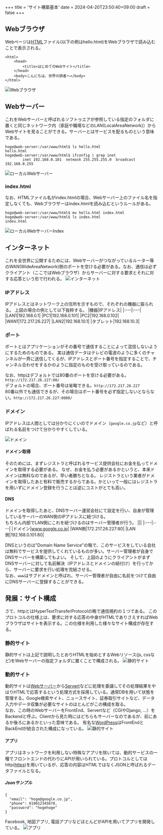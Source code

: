+++
title = 'サイト構築基本'
date = 2024-04-20T23:50:40+09:00
draft = false
+++

## Webブラウザ
Webページは[HTML](./markup.md)ファイル(以下の例はhello.html)をWebブラウザで読み込むことで表示される。

```
<html>
    <head>
        <title>はじめてのWebサイト</title>
    </head>
    <body>こんにちは、世界の読者へ</body>
</html>
```
![Webブラウザ](/images/web-browser.png)  

## Webサーバー
これをWebサーバーと呼ばれるソフトゥエアが参照している指定のフォルダに置くと同じネットワーク内（家庭や職場などのLAN(LocalAreaNetwork)）からWebサイトを見ることができる。サーバーとはサービスを配るものという意味である。

```
hoge@web-server:/var/www/html$ ls hello.html
hello.html
hoge@web-server:/var/www/html$ ifconfig | grep inet
        inet 192.168.0.101  netmask 255.255.255.0  broadcast 192.168.0.255
```
![ローカルWebサーバー](/images/local-web-server.png)  

### index.html
なお、HTMLファイル名がindex.htmlの場合、Webサーバー上のファイル名を指定しなくても、Webブラウザーはindex.htmlを読み込むというルールがある。
```
hoge@web-server:/var/www/html$ mv hello.html index.html
hoge@web-server:/var/www/html$ ls index.html
index.html
```
![ローカルWebサーバーIndex](/images/local-web-server-index.png)

## インターネット
これを全世界に公開するためには、Webサーバーがつながっているルーター等のWAN(WideAreaNetwork)側のポートを空ける必要がある。なお、通信は必ずクライアント（ここではWebブラウザ）からサーバーに対する要求とそれに対する応答という形で行われる。
![インターネット](/images/internet.png)

### IPアドレス
IPアドレスとはネットワーク上の住所を示すもので、それぞれの機器に振られる。
上図の場合の例として以下抜粋する。
|機器|IPアドレス|
|:---|:---|
|LAN1|192.168.0.1|
|PC1|192.168.0.101|
|PC2|192.168.0.102|
|WAN1|172.217.26.227|
|LAN2|192.168.10.1|
|タブレット|192.168.10.3|

### ポート
ポートとはアプリケーションがその番号で通信することによって混信しないようにするためのものである。
実は通信データはテレビの電波のように多くのチャンネルが一斉に送信してくるが、IPアドレスとポート番号を指定することで、チャンネル合わせをするかのように指定のものを受け取っているのである。

なお、httpはデフォルトでは80番のポートを空ける必要がある。 `http://172.217.26.227:80/`  
デフォルトの場合、ポート番号は省略できる。`http://172.217.26.227`  
80番以外でも通信できるが、その場合はポート番号を必ず指定しないとならない。`http://172.217.26.227:8080/`  

### ドメイン
IPアドレスは人間としては分かりにくいのでドメイン（`google.co.jp`など）と呼ばれる名前をつけて分かりやすくしている。

![ドメイン](/images/domain.png)

#### ドメイン取得
そのためには、まずレジストラと呼ばれるサービス提供会社にお金を払ってドメインを取得する必要がある。
なぜ、お金を払う必要があるかというと、本来ドメインは無料なのであるが、早い者勝ちとなる。
レジストラという業者がドメインを取得したあと有料で販売するからである。かといって一般にはレジストラを用いずにドメイン登録を行うことは逆にコストがとても高い。

#### DNS
ドメインを取得したあと、DNSサーバー運営会社にて設定を行い、自身が管理しているサーバーのWAN側のIPアドレスに紐づける。  
もちろん内部でLAN側にこれを紐づけるのはサーバー管理者が行う。
|||
|:---|:---|
|ドメイン|www.google.co.jp|
|WAN側|172.217.26.227:80|
|LAN側|192.168.0.101:80|

DNSというのは"Domain Name Service"の略で、このサービスをしている会社は無料でサービスを提供してくれているものが多い。サーバー管理者が自身でDNSサーバーを構築してもよい。
そして、上図のようにクライアントがまずDNSサーバーに対して名前解決（IPアドレスとドメインの紐付け）を行ってから、サーバーに要求を行い処理を完結させる。  
なお、`www`はサブドメインと呼ばれ、サーバー管理者が自由に名前をつけて自由にDNSサーバーに登録することができる。

## 発展：サイト構成
さて、httpとはHyperTextTransferProtocolの略で通信規約の１つである。
このプロトコルの仕様上は、要求に対する応答の中身がHTMLでありさえすればWebブラウザはサイトを表示する。この仕様を利用した様々なサイト構成が存在する。

### 静的サイト
静的サイトは上記で説明したとおりHTMLを始めとするWebリソース(js, cssなど)をWebサーバーの指定フォルダに置くことで構成される。
![静的サイト](/images/static-site.png)

### 動的サイト
動的サイトは[Webサーバー](https://ja.wikipedia.org/wiki/Web%E3%82%B5%E3%83%BC%E3%83%90)から[Servert](https://ja.wikipedia.org/wiki/Java_Servlet)などに処理を委譲してその処理結果をやはりHTMLで応答するという処理方式を採用している。通常DBを用いて状態を管理する。Google検索サイト、ニュースサイト、証券取引サイトなど、データ入力やデータ収集が必要なサイトのほとんどがこの構成を取る。  
なお、この時のWebサーバーをFrontEnd、Servertなど（CGIやDjango, ...）をBackendと呼ぶ。Clientから見た時にはどちらもサーバーなのであるが、前にあるか後ろにあるかといった意味である。
有名な[WordPress](https://daeuwordpress.com/wordpress-system/)はFrontEndとBackEndが統合された構成になっている。
![静的サイト](/images/dynamic-site.png)

#### アプリ
アプリはネットワークを利用しない特殊なアプリを除いては、動的サービスの一種でフロントエンドの代わりにAPIが用いられている。プロトコルとしてはhttp([https](https://ja.wikipedia.org/wiki/HTTPS))を用いているが、応答の内容はHTMLではなくJSONと呼ばれるデータファイルとなる。
##### Jsonサンプル
```
{
  "email": "hoge@google.co.jp",
  "phone": 819012345678,
  "password": "hogehoge"
}
```
Facebook, 地図アプリ, 電話アプリなどほとんどがAPIを用いてアプリを開発している。
![アプリ](/images/app.png)
